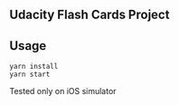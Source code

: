 ## Udacity Flash Cards Project

## Usage

```
yarn install
yarn start

```

Tested only on iOS simulator

